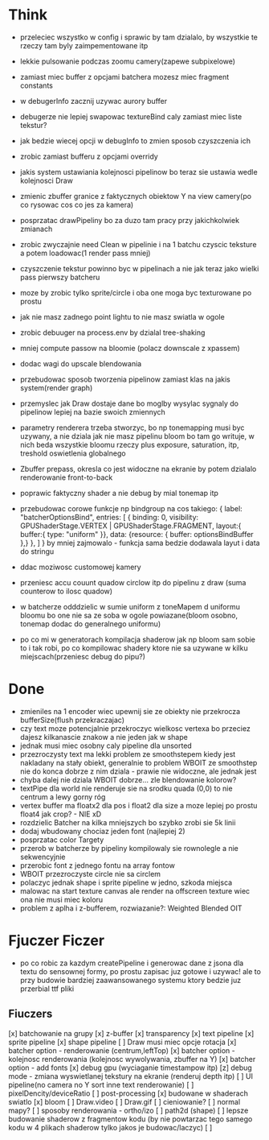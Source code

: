 # Think

- przeleciec wszystko w config i sprawic by tam dzialalo, by wszystkie te rzeczy tam byly zaimpementowane itp

- lekkie pulsowanie podczas zoomu camery(zapewe subpixelowe)

- zamiast miec buffer z opcjami batchera mozesz miec fragment constants

- w debugerInfo zacznij uzywac aurory buffer

- debugerze nie lepiej swapowac textureBind caly zamiast miec liste tekstur?

- jak bedzie wiecej opcji w debugInfo to zmien sposob czyszczenia ich

- zrobic zamiast bufferu z opcjami overridy

- jakis system ustawiania kolejnosci pipelinow bo teraz sie ustawia wedle kolejnosci Draw

- zmienic zbuffer granice z faktycznych obiektow Y na view camery(po co rysowac cos co jes za kamera)

- posprzatac drawPipeliny bo za duzo tam pracy przy jakichkolwiek zmianach

- zrobic zwyczajnie need Clean w pipelinie i na 1 batchu czyscic teksture a potem loadowac(1 render pass mniej)

- czyszczenie tekstur powinno byc w pipelinach a nie jak teraz jako wielki pass pierwszy batcheru

- moze by zrobic tylko sprite/circle i oba one moga byc texturowane po prostu

- jak nie masz zadnego point lightu to nie masz swiatla w ogole

- zrobic debuuger na process.env by dzialal tree-shaking

- mniej compute passow na bloomie (polacz downscale z xpassem)

- dodac wagi do upscale blendowania

- przebudowac sposob tworzenia pipelinow zamiast klas na jakis system(render graph)

- przemyslec jak Draw dostaje dane bo moglby wysylac sygnaly do pipelinow lepiej na bazie swoich zmiennych

- parametry renderera trzeba stworzyc, bo np tonemapping musi byc uzywany, a nie dziala jak nie masz pipelinu bloom bo tam go writuje, w nich beda wszystkie bloomu rzeczy plus exposure, saturation, itp, treshold oswietlenia globalnego

- Zbuffer prepass, okresla co jest widoczne na ekranie by potem dzialalo renderowanie front-to-back

- poprawic faktyczny shader a nie debug by mial tonemap itp

- przebudowac corowe funkcje np bindgroup na cos takiego: {
  label: "batcherOptionsBind",
  entries: [
  {
  binding: 0,
  visibility: GPUShaderStage.VERTEX | GPUShaderStage.FRAGMENT,
  layout:{ buffer:{ type: "uniform" }},
  data: {resource: { buffer: optionsBindBuffer },}
  },
  ]
  } by mniej zajmowalo - funkcja sama bedzie dodawala layut i data do stringu

- ddac moziwosc customowej kamery

- przeniesc accu couunt quadow circlow itp do pipelinu z draw (suma counterow to ilosc quadow)

- w batcherze odddzielic w sumie uniform z toneMapem d uniformu bloomu bo one nie sa ze soba w ogole powiazane(bloom osobno, tonemap dodac do generalnego uniformu)

- po co mi w generatorach kompilacja shaderow jak np bloom sam sobie to i tak robi, po co kompilowac shadery ktore nie sa uzywane w kilku miejscach(przeniesc debug do pipu?)

# Done

- zmieniles na 1 encoder wiec upewnij sie ze obiekty nie przekrocza bufferSize(flush przekraczajac)
- czy text moze potencjalnie przekroczyc wielkosc vertexa bo przeciez dajesz kilkanascie znakow a nie jeden jak w shape
- jednak musi miec osobny caly pipeline dla unsorted
- przezroczysty text ma lekki problem ze smoothstepem kiedy jest nakladany na stały obiekt, generalnie to problem WBOIT ze smoothstep nie do konca dobrze z nim dziala - prawie nie widoczne, ale jednak jest
- chyba dalej nie dziala WBOIT dobrze... zle blendowanie kolorow?
- textPipe dla world nie renderuje sie na srodku quada (0,0) to nie centrum a lewy gorny róg
- vertex buffer ma floatx2 dla pos i float2 dla size a moze lepiej po prostu float4 jak crop? - NIE xD
- rozdzielic Batcher na kilka mniejszych bo szybko zrobi sie 5k linii
- dodaj wbudowany chociaz jeden font (najlepiej 2)
- posprzatac color Targety
- przerob w batcherze by pipeliny kompilowaly sie rownolegle a nie sekwencyjnie
- przerobic font z jednego fontu na array fontow
- WBOIT przezroczyste circle nie sa circlem
- polaczyc jednak shape i sprite pipeline w jedno, szkoda miejsca
- malowac na start texture canvas ale render na offscreen texture wiec ona nie musi miec koloru
- problem z aplha i z-bufferem, rozwiazanie?: Weighted Blended OIT

# Fjuczer Ficzer

- po co robic za kazdym createPipeline i generowac dane z jsona dla textu do sensownej formy, po prostu zapisac juz gotowe i uzywac! ale to przy budowie bardziej zaawansowanego systemu ktory bedzie juz przerbial ttf pliki

## Fiuczers

[x] batchowanie na grupy
[x] z-buffer
[x] transparency
[x] text pipeline
[x] sprite pipeline
[x] shape pipeline
[ ] Draw musi miec opcje rotacja
[x] batcher option - renderowanie (centrum,leftTop)
[x] batcher option - kolejnosc renderowania (kolejnosc wywolywania, zbuffer na Y)
[x] batcher option - add fonts
[x] debug gpu (wyciaganie timestampow itp)
[z] debug mode - zmiana wyswietlanej tekstury na ekranie (renderuj depth itp)
[ ] UI pipeline(no camera no Y sort inne text renderowanie)
[ ] pixelDencity/deviceRatio
[ ] post-processing
[x] budowane w shaderach swiatlo
[x] bloom
[ ] Draw.video
[ ] Draw.gif
[ ] cieniowanie?
[ ] normal mapy?
[ ] sposoby renderowania - ortho/izo
[ ] path2d (shape)
[ ] lepsze budowanie shaderow z fragmentow kodu (by nie powtarzac tego samego kodu w 4 plikach shaderow tylko jakos je budowac/laczyc)
[ ]
